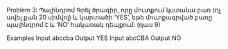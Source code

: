Problem 3: Պալինդրոմ
Գրել ծրագիր, որը մուտքում կստանա բառ (ոչ ավել քան 20 սիմվոլ) և կարտածի ‘YES’, եթե մուտքագրված բառը պալինդրոմ է և ‘NO’ հակառակ դեպքում: (դաս 9)

Examples
Input
abccba
Output
YES
Input
abcCBA
Output
NO
